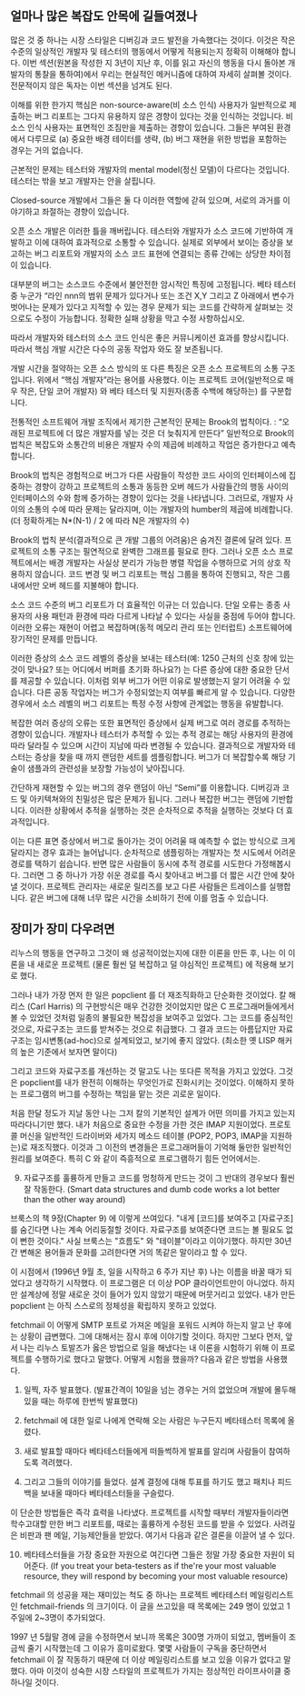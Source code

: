 ## 얼마나 많은 복잡도 안목에 길들여졌나

많은 것 중 하나는 시장 스타일은 디버깅과 코드 발전을 가속했다는 것이다. 이것은 작은 수준의 일상적인 개발자 및 테스터의 행동에서 어떻게 적용되는지 정확히 이해해야 합니다. 이번 섹션(원본을 작성한 지 3년이 지난 후, 이를 읽고 자신의 행동을 다시 돌아본 개발자의 통찰을 통하여)에서 우리는 현실적인 메커니즘에 대하여 자세히 살펴볼 것이다. 전문적이지 않은 독자는 이번 섹션을 넘겨도 된다.

이해를 위한 한가지 핵심은 non-source-aware(비 소스 인식) 사용자가 일반적으로 제출하는 버그 리포트는 그다지 유용하지 않은 경향이 있다는 것을 인식하는 것입니다. 비 소스 인식 사용자는 표면적인 조짐만을 제출하는 경향이 있습니다. 그들은 부여된 환경에서 다루므로 (a) 중요한 배경 테이터를 생략, (b) 버그 재현을 위한 방법을 포함하는 경우는 거의 없습니다.

근본적인 문제는 테스터와 개발자의 mental model(정신 모델)이 다르다는 것입니다. 테스터는 밖을 보고 개발자는 안을 살핍니다.

Closed-source 개발에서 그들은 둘 다 이러한 역할에 갇혀 있으며, 서로의 과거를 이야기하고 좌절하는 경향이 있습니다.

오픈 소스 개발은 이러한 틀을 깨버립니다. 테스터와 개발자가 소스 코드에 기반하여 개발하고 이에 대하여 효과적으로 소통할 수 있습니다. 실제로 외부에서 보이는 증상을 보고하는 버그 리포트와 개발자의 소스 코드 표현에 연결되는 종류 간에는 상당한 차이점이 있습니다.

대부분의 버그는 소스코드 수준에서 불안전한 암시적인 특징에 고정됩니다. 베타 테스터 중 누군가 “라인 nnn의 범위 문제가 있다거나 또는 조건 X,Y 그리고 Z 아래에서 변수가 벗어나는 문제가 있다고 지적할 수 있는 경우 문제가 되는 코드를 간략하게 살펴보는 것으로도 수정이 가능합니다. 정확한 실패 상황을 막고 수정 사항하십시오.

따라서 개발자와 테스터의 소스 코드 인식은 좋은 커뮤니케이션 효과를 향상시킵니다. 따라서 핵심 개발 시간은 다수의 공동 작업자 와도 잘 보존됩니다.

개발 시간을 절약하는 오픈 소스 방식의 또 다른 특징은 오픈 소스 프로젝트의 소통 구조입니다. 위에서 “핵심 개발자”라는 용어를 사용했다. 이는 프로젝트 코어(일반적으로 매우 작은, 단일 코어 개발자) 와 베타 테스터 및 지원자(종종 수백에 해당하는) 를 구분합니다.

전통적인 소프트웨어 개발 조직에서 제기한 근본적인 문제는 Brook의 법칙이다. : “오래된 프로젝트에 더 많은 개발자를 넣는 것은 더 늦춰지게 만든다” 일반적으로 Brook의 법칙은 복잡도와 소통간의 비용은 개발자 수의 제곱에 비례하고 작업은 증가한다고 예측합니다. 

Brook의 법칙은 경험적으로 버그가 다른 사람들이 작성한 코드 사이의 인터페이스에 집중하는 경향이 강하고 프로젝트의 소통과 동등한 오버 헤드가 사람들간의 행동 사이의 인터페이스의 수와 함께 증가하는 경향이 있다는 것을 나타냅니다. 그러므로, 개발자 사이의 소통의 수에 따라 문제는 달라지며, 이는 개발자의 humber의 제곱에 비례합니다. (더 정확하게는 N*(N-1) / 2 에 따라 N은 개발자의 수)

Brook의 법칙 분석(결과적으로 큰 개발 그룹의 어려움)은 숨겨진 결론에 달려 있다. 프로젝트의 소통 구조는 필연적으로 완벽한 그래프를 필요로 한다. 그러나 오픈 소스 프로젝트에서는 배경 개발자는 사실상 분리가 가능한 병렬 작업을 수행하므로 거의 상호 작용하지 않습니다. 코드 변경 및 버그 리포트는 핵심 그룹을 통하여 진행되고, 작은 그룹 내에서만 오버 헤드를 지불해야 합니다.

소스 코드 수준의 버그 리포트가 더 효율적인 이규는 더 있습니다. 단일 오류는 종종 사용자의 사용 패턴과 환경에 따라 다르게 나타날 수 있다는 사실을 중점에 두어야 합니다. 이러한 오류는 재현이 어렵고 복잡하며(동적 메모리 관리 또는 인터럽트) 소프트웨어에 장기적인 문제를 만듭니다. 

이러한 증상의 소스 코드 레벨의 증상을 보내는 테스터(예: 1250 근처의 신호 창에 있는 것이 맞나요? 또는 어디에서 버퍼를 초기화 하나요?) 는 다른 증상에 대한 중요한 단서를 제공할 수 있습니다. 이처럼 외부 버그가 어떤 이유로 발생했는지 알기 어려울 수 있습니다. 다른 공동 작업자는 버그가 수정되었는지 여부를 빠르게 알 수 있습니다. 다양한 경우에서 소스 레벨의 버그 리포트는 특정 수정 사항에 관계없는 행동을 유발합니다. 

복잡한 여러 증상의 오류는 또한 표면적인 증상에서 실제 버그로 여러 경로를 추적하는 경향이 있습니다. 개발자나 테스터가 추적할 수 있는 추적 경로는 해당 사용자의 환경에 따라 달라질 수 있으며 시간이 지남에 따라 변경될 수 있습니다. 결과적으로 개발자와 테스터는 증상을 찾을 때 까지 랜덤한 세트를 셈플링합니다. 버그가 더 복잡할수록 해당 기술이 샘플과의 관련성을 보장할 가능성이 낮아집니다.

간단하게 재현할 수 있는 버그의 경우 랜덤이 아닌 “Semi”를 이용합니다. 디버깅과 코드 및 아키텍쳐와의 친밀성은 많은 문제가 됩니다. 그러나 복잡한 버그는 랜덤에 기반합니다. 이러한 상황에서 추적을 실행하는 것은 순차적으로 추적을 실행하는 것보다 더 효과적입니다.

이는 다른 표면 증상에서 버그로 돌아가는 것이 어려울 때 예측할 수 없는 방식으로 크게 달라지는 경우 효과는 늘어납니다. 순차적으로 샘플링하는 개발자는 첫 시도에서 어려운 경로를 택하기 쉽습니다. 반면 많은 사람들이 동시에 추적 경로를 시도한다 가정해봅시다. 그러면 그 중 하나가 가장 쉬운 경로를 즉시 찾아내고 버그를 더 짧은 시간 안에 찾아낼 것이다. 프로젝트 관리자는 새로운 릴리즈를 보고 다른 사람들은 트레이스를 실행합니다. 같은 버그에 대해 너무 많은 시간을 소비하기 전에 이를 멈출 수 있습니다.


## 장미가 장미 다우려면

리누스의 행동을 연구하고 그것이 왜 성공적이었는지에 대한 이론을 만든 후, 나는 이 이론을 내 새로운 프로젝트 (물론 훨씬 덜 복잡하고 덜 야심적인 프로젝트) 에 적용해 보기로 했다.

그러나 내가 가장 먼저 한 일은 popclient 를 더 재조직화하고 단순화한 것이었다. 칼 해리스 (Carl Harris) 의 구현방식은 매우 건강한 것이었지만 많은 C 프로그래머들에게서 볼 수 있었던 것처럼 일종의 불필요한 복잡성을 보여주고 있었다. 그는 코드를 중심적인 것으로, 자료구조는 코드를 받쳐주는 것으로 취급했다. 그 결과 코드는 아름답지만 자료구조는 임시변통(ad-hoc)으로 설계되었고, 보기에 좋지 않았다. (최소한 옛 LISP 해커의 높은 기준에서 보자면 말이다)

그리고 코드와 자료구조를 개선하는 것 말고도 나는 또다른 목적을 가지고 있었다. 그것은 popclient를 내가 완전히 이해하는 무엇인가로 진화시키는 것이었다. 이해하지 못하는 프로그램의 버그를 수정하는 책임을 맡는 것은 괴로운 일이다.

처음 한달 정도가 지날 동안 나는 그저 칼의 기본적인 설계가 어떤 의미를 가지고 있는지 따라다니기만 했다. 내가 처음으로 중요한 수정을 가한 것은 IMAP 지원이었다. 프로토콜 머신을 일반적인 드라이버와 세가지 메소드 테이블 (POP2, POP3, IMAP을 지원하는)로 재조직했다. 이것과 그 이전의 변경들은 프로그래머들이 기억해 둘만한 일반적인 원리를 보여준다. 특히 C 와 같이 즉흥적으로 프로그램하기 힘든 언어에서는.

9. 자료구조를 훌륭하게 만들고 코드를 멍청하게 만드는 것이 그 반대의 경우보다 훨씬 잘 작동한다. (Smart data structures and dumb code works a lot better than the other way around)

브룩스의 책 9장(Chapter 9) 에 이렇게 쓰여있다. "내게 [코드]를 보여주고 [자료구조]를 숨긴다면 나는 계속 어리둥절할 것이다. 자료구조를 보여준다면 코드는 볼 필요도 없이 뻔한 것이다." 사실 브룩스는 "흐름도" 와 "테이블"이라고 이야기했다. 하지만 30년간 변해온 용어들과 문화를 고려한다면 거의 똑같은 말이라고 할 수 있다.

이 시점에서 (1996년 9월 초, 일을 시작하고 6 주가 지난 후) 나는 이름을 바꿀 때가 되었다고 생각하기 시작했다. 이 프로그램은 더 이상 POP 클라이언트만이 아니었다. 하지만 설계상에 정말 새로운 것이 들어가 있지 않았기 때문에 머뭇거리고 있었다. 내가 만든 popclient 는 아직 스스로의 정체성을 확립하지 못하고 있었다.

fetchmail 이 어떻게 SMTP 포트로 가져온 메일을 포워드 시켜야 하는지 알고 난 후에는 상황이 급변했다. 그에 대해서는 잠시 후에 이야기할 것이다. 하지만 그보다 먼저, 앞서 나는 리누스 토발즈가 옳은 방법으로 일을 해냈다는 내 이론을 시험하기 위해 이 프로젝트를 수행하기로 했다고 말했다. 어떻게 시험을 했을까? 다음과 같은 방법을 사용했다.

1.	일찍, 자주 발표했다. (발표간격이 10일을 넘는 경우는 거의 없었으며 개발에 몰두해 있을 때는 하루에 한번씩 발표했다)

2.	fetchmail 에 대한 일로 나에게 연락해 오는 사람은 누구든지 베타테스터 목록에 올렸다.

3.	새로 발표할 때마다 베타테스터들에게 떠들썩하게 발표를 알리며 사람들이 참여하도록 격려했다.

4.	그리고 그들의 이야기를 들었다. 설계 결정에 대해 투표를 하기도 했고 패치나 피드백을 보내올 때마다 베타테스터들을 구슬렀다.

이 단순한 방법들은 즉각 효력을 나타냈다. 프로젝트를 시작할 때부터 개발자들이라면 학수고대할 만한 버그 리포트를, 때로는 훌륭하게 수정된 코드를 받을 수 있었다. 사려깊은 비판과 팬 메일, 기능제안들을 받았다. 여기서 다음과 같은 결론을 이끌어 낼 수 있다.

10. 베타테스터들을 가장 중요한 자원으로 여긴다면 그들은 정말 가장 중요한 자원이 되어준다. (If you treat your beta-testers as if the're your most valuable resource, they will respond by becoming your most valuable resource)

fetchmail 의 성공을 재는 재미있는 척도 중 하나는 프로젝트 베타테스터 메일링리스트인 fetchmail-friends 의 크기이다. 이 글을 쓰고있을 때 목록에는 249 명이 있었고 1주일에 2~3명이 추가되었다.

1997 년 5월말 경에 글을 수정하면서 보니까 목록은 300명 가까이 되었고, 멤버들이 조금씩 줄기 시작했는데 그 이유가 흥미로왔다. 몇몇 사람들이 구독을 중단하면서 fetchmail 이 잘 작동하기 때문에 더 이상 메일링리스트를 보고 있을 이유가 없다고 말했다. 아마 이것이 성숙한 시장 스타일의 프로젝트가 가지는 정상적인 라이프사이클 중 하나일 것이다.

